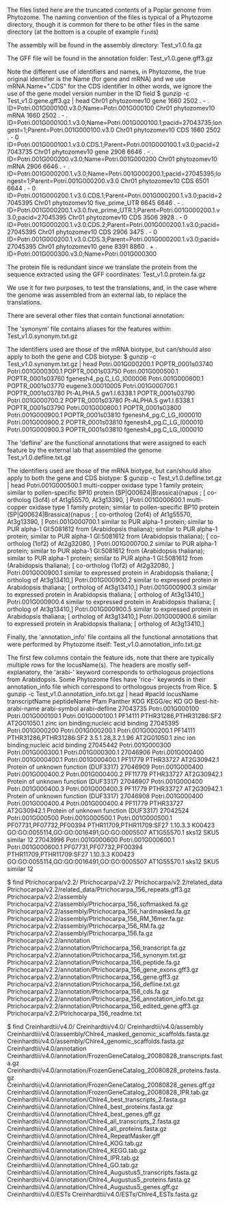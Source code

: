 The files listed here are the truncated contents of a Poplar genome from Phytozome.
The naming convention of the files is typical of a Phytozome directory, though it is common for there to be other files in the same directory (at the bottom is a couple of example `find`s)

The assembly will be found in the assembly directory:
Test_v1.0.fa.gz

The GFF file will be found in the annotation folder:
Test_v1.0.gene.gff3.gz

Note the different use of identifiers and names, in Phytozome, the true original identifier is the Name (for gene and mRNA) and we use mRNA.Name+".CDS" for the CDS identifier
In other words, we ignore the use of the gene model version number in the ID field
$ gunzip -c Test_v1.0.gene.gff3.gz | head
Chr01   phytozomev10    gene    1660    2502    .       -       .       ID=Potri.001G000100.v3.0;Name=Potri.001G000100
Chr01   phytozomev10    mRNA    1660    2502    .       -       .       ID=Potri.001G000100.1.v3.0;Name=Potri.001G000100.1;pacid=27043735;longest=1;Parent=Potri.001G000100.v3.0
Chr01   phytozomev10    CDS     1660    2502    .       -       0       ID=Potri.001G000100.1.v3.0.CDS.1;Parent=Potri.001G000100.1.v3.0;pacid=27043735
Chr01   phytozomev10    gene    2906    6646    .       -       .       ID=Potri.001G000200.v3.0;Name=Potri.001G000200
Chr01   phytozomev10    mRNA    2906    6646    .       -       .       ID=Potri.001G000200.1.v3.0;Name=Potri.001G000200.1;pacid=27045395;longest=1;Parent=Potri.001G000200.v3.0
Chr01   phytozomev10    CDS     6501    6644    .       -       0       ID=Potri.001G000200.1.v3.0.CDS.1;Parent=Potri.001G000200.1.v3.0;pacid=27045395
Chr01   phytozomev10    five_prime_UTR  6645    6646    .       -       .       ID=Potri.001G000200.1.v3.0.five_prime_UTR.1;Parent=Potri.001G000200.1.v3.0;pacid=27045395
Chr01   phytozomev10    CDS     3506    3928    .       -       0       ID=Potri.001G000200.1.v3.0.CDS.2;Parent=Potri.001G000200.1.v3.0;pacid=27045395
Chr01   phytozomev10    CDS     2906    3475    .       -       0       ID=Potri.001G000200.1.v3.0.CDS.3;Parent=Potri.001G000200.1.v3.0;pacid=27045395
Chr01   phytozomev10    gene    8391    8860    .       +       .       ID=Potri.001G000300.v3.0;Name=Potri.001G000300

The protein file is redundant since we translate the protein from the sequence extracted using the GFF coordinates:
Test_v1.0.protein.fa.gz

We use it for two purposes, to test the translations, and, in the case where the genome was assembled from an external lab, to replace the translations.

There are several other files that contain functional annotation:

The 'synonym' file contains aliases for the features within:
Test_v1.0.synonym.txt.gz

The identifiers used are those of the mRNA biotype, but can/should also apply to both the gene and CDS biotype:
$ gunzip -c Test_v1.0.synonym.txt.gz | head
Potri.001G000200.1      POPTR_0001s03740
Potri.001G000300.1      POPTR_0001s03750
Potri.001G000500.1      POPTR_0001s03760        fgenesh4_pg.C_LG_I000006
Potri.001G000600.1      POPTR_0001s03770        eugene3.00010005
Potri.001G000700.1      POPTR_0001s03780        Pt-ALPHA.5      gw1.I.6338.1    POPTR_0001s03790
Potri.001G000700.2      POPTR_0001s03780        Pt-ALPHA.5      gw1.I.6338.1    POPTR_0001s03790
Potri.001G000800.1      POPTR_0001s03800
Potri.001G000900.1      POPTR_0001s03810        fgenesh4_pg.C_LG_I000010
Potri.001G000900.2      POPTR_0001s03810        fgenesh4_pg.C_LG_I000010
Potri.001G000900.3      POPTR_0001s03810        fgenesh4_pg.C_LG_I000010

The 'defline' are the functional annotations that were assigned to each feature by the external lab that assembled the genome
Test_v1.0.defline.txt.gz

The identifiers used are those of the mRNA biotype, but can/should also apply to both the gene and CDS biotype:
$ gunzip -c Test_v1.0.defline.txt.gz | head
Potri.001G000500.1      multi-copper oxidase type 1 family protein; similar to pollen-specific BP10 protein (SP|Q00624|Brassica)(napus ; [ co-ortholog (3of4) of At1g55570, At3g13390, ]
Potri.001G000600.1      multi-copper oxidase type 1 family protein; similar to pollen-specific BP10 protein (SP|Q00624|Brassica)(napus ; [ co-ortholog (2of4) of At1g55570, At3g13390, ]
Potri.001G000700.1      similar to PUR alpha-1 protein; similar to PUR alpha-1 GI:5081612 from (Arabidopsis thaliana); similar to PUR alpha-1 protein; similar to PUR alpha-1 GI:5081612 from (Arabidopsis thaliana); [ co-ortholog (1of2) of At2g32080, ]
Potri.001G000700.2      similar to PUR alpha-1 protein; similar to PUR alpha-1 GI:5081612 from (Arabidopsis thaliana); similar to PUR alpha-1 protein; similar to PUR alpha-1 GI:5081612 from (Arabidopsis thaliana); [ co-ortholog (1of2) of At2g32080, ]
Potri.001G000900.1      similar to expressed protein in Arabidopsis thaliana; [ ortholog of At3g13410,]
Potri.001G000900.2      similar to expressed protein in Arabidopsis thaliana; [ ortholog of At3g13410,]
Potri.001G000900.3      similar to expressed protein in Arabidopsis thaliana; [ ortholog of At3g13410,]
Potri.001G000900.4      similar to expressed protein in Arabidopsis thaliana; [ ortholog of At3g13410,]
Potri.001G000900.5      similar to expressed protein in Arabidopsis thaliana; [ ortholog of At3g13410,]
Potri.001G000900.6      similar to expressed protein in Arabidopsis thaliana; [ ortholog of At3g13410,]

Finally, the 'annotation_info' file contains all the functional annotations that were performed by Phytozome itself:
Test_v1.0.annotation_info.txt.gz

The first few columns contain the feature ids, note that there are typically multiple rows for the locusName(s). The headers are mostly self-explanatory, the 'arabi-' keyword corresponds to orthologous projections from Arabidopsis. Some Phytozome files have 'rice-' keywords in their annotation_info file which correspond to orthologous projects from Rice.
$ gunzip -c Test_v1.0.annotation_info.txt.gz | head
#pacId  locusName       transcriptName  peptideName     Pfam    Panther KOG     KEGG/ec KO      GO      Best-hit-arabi-name     arabi-symbol    arabi-defline
27043735        Potri.001G000100        Potri.001G000100.1      Potri.001G000100.1      PF14111 PTHR31286,PTHR31286:SF2                                 AT2G01050.1             zinc ion binding;nucleic acid binding
27045395        Potri.001G000200        Potri.001G000200.1      Potri.001G000200.1      PF14111 PTHR31286,PTHR31286:SF2         3.5.1.28,3.2.1.96                       AT2G01050.1             zinc ion binding;nucleic acid binding
27045442        Potri.001G000300        Potri.001G000300.1      Potri.001G000300.1
27046906        Potri.001G000400        Potri.001G000400.1      Potri.001G000400.1      PF11779 PTHR33727                                       AT2G30942.1             Protein of unknown function (DUF3317)
27046909        Potri.001G000400        Potri.001G000400.2      Potri.001G000400.2      PF11779 PTHR33727                                       AT2G30942.1             Protein of unknown function (DUF3317)
27046907        Potri.001G000400        Potri.001G000400.3      Potri.001G000400.3      PF11779 PTHR33727                                       AT2G30942.1             Protein of unknown function (DUF3317)
27046908        Potri.001G000400        Potri.001G000400.4      Potri.001G000400.4      PF11779 PTHR33727                                       AT2G30942.1             Protein of unknown function (DUF3317)
27042524        Potri.001G000500        Potri.001G000500.1      Potri.001G000500.1      PF07731,PF07732,PF00394 PTHR11709,PTHR11709:SF27                1.10.3.3        K00423  GO:GO:0055114,GO:GO:0016491,GO:GO:0005507 AT1G55570.1     sks12   SKU5  similar 12
27043996        Potri.001G000600        Potri.001G000600.1      Potri.001G000600.1      PF07731,PF07732,PF00394 PTHR11709,PTHR11709:SF27                1.10.3.3        K00423  GO:GO:0055114,GO:GO:0016491,GO:GO:0005507 AT1G55570.1     sks12   SKU5  similar 12

$ find Ptrichocarpa/v2.2/
Ptrichocarpa/v2.2/
Ptrichocarpa/v2.2/related_data
Ptrichocarpa/v2.2/related_data/Ptrichocarpa_156_repeats.gff3.gz
Ptrichocarpa/v2.2/assembly
Ptrichocarpa/v2.2/assembly/Ptrichocarpa_156_softmasked.fa.gz
Ptrichocarpa/v2.2/assembly/Ptrichocarpa_156_hardmasked.fa.gz
Ptrichocarpa/v2.2/assembly/Ptrichocarpa_156_RM_16mer.fa.gz
Ptrichocarpa/v2.2/assembly/Ptrichocarpa_156_RM.fa.gz
Ptrichocarpa/v2.2/assembly/Ptrichocarpa_156.fa.gz
Ptrichocarpa/v2.2/annotation
Ptrichocarpa/v2.2/annotation/Ptrichocarpa_156_transcript.fa.gz
Ptrichocarpa/v2.2/annotation/Ptrichocarpa_156_synonym.txt.gz
Ptrichocarpa/v2.2/annotation/Ptrichocarpa_156_peptide.fa.gz
Ptrichocarpa/v2.2/annotation/Ptrichocarpa_156_gene_exons.gff3.gz
Ptrichocarpa/v2.2/annotation/Ptrichocarpa_156_gene.gff3.gz
Ptrichocarpa/v2.2/annotation/Ptrichocarpa_156_defline.txt.gz
Ptrichocarpa/v2.2/annotation/Ptrichocarpa_156_cds.fa.gz
Ptrichocarpa/v2.2/annotation/Ptrichocarpa_156_annotation_info.txt.gz
Ptrichocarpa/v2.2/annotation/Ptrichocarpa_156_edited_gene.gff3.gz
Ptrichocarpa/v2.2/Ptrichocarpa_156_readme.txt

$ find Creinhardtii/v4.0/
Creinhardtii/v4.0/
Creinhardtii/v4.0/assembly
Creinhardtii/v4.0/assembly/Chlre4_masked_genomic_scaffolds.fasta.gz
Creinhardtii/v4.0/assembly/Chlre4_genomic_scaffolds.fasta.gz
Creinhardtii/v4.0/annotation
Creinhardtii/v4.0/annotation/FrozenGeneCatalog_20080828_transcripts.fasta.gz
Creinhardtii/v4.0/annotation/FrozenGeneCatalog_20080828_proteins.fasta.gz
Creinhardtii/v4.0/annotation/FrozenGeneCatalog_20080828_genes.gff.gz
Creinhardtii/v4.0/annotation/FrozenGeneCatalog_20080828_IPR.tab.gz
Creinhardtii/v4.0/annotation/Chlre4_best_transcripts_2.fasta.gz
Creinhardtii/v4.0/annotation/Chlre4_best_proteins.fasta.gz
Creinhardtii/v4.0/annotation/Chlre4_best_genes.gff.gz
Creinhardtii/v4.0/annotation/Chlre4_all_transcripts_2.fasta.gz
Creinhardtii/v4.0/annotation/Chlre4_all_proteins.fasta.gz
Creinhardtii/v4.0/annotation/Chlre4_RepeatMasker.gff
Creinhardtii/v4.0/annotation/Chlre4_KOG.tab.gz
Creinhardtii/v4.0/annotation/Chlre4_KEGG.tab.gz
Creinhardtii/v4.0/annotation/Chlre4_IPR.tab.gz
Creinhardtii/v4.0/annotation/Chlre4_GO.tab.gz
Creinhardtii/v4.0/annotation/Chlre4_Augustus5_transcripts.fasta.gz
Creinhardtii/v4.0/annotation/Chlre4_Augustus5_proteins.fasta.gz
Creinhardtii/v4.0/annotation/Chlre4_Augustus5_genes.gff.gz
Creinhardtii/v4.0/ESTs
Creinhardtii/v4.0/ESTs/Chlre4_ESTs.fasta.gz
